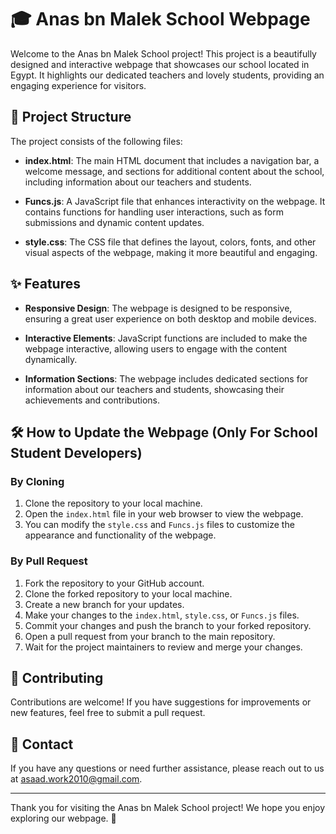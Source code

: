# 🎓 Anas bn Malek School Webpage

Welcome to the Anas bn Malek School project! This project is a beautifully designed and interactive webpage that showcases our school located in Egypt. It highlights our dedicated teachers and lovely students, providing an engaging experience for visitors.

## 📂 Project Structure

The project consists of the following files:

- **index.html**: The main HTML document that includes a navigation bar, a welcome message, and sections for additional content about the school, including information about our teachers and students.
  
- **Funcs.js**: A JavaScript file that enhances interactivity on the webpage. It contains functions for handling user interactions, such as form submissions and dynamic content updates.
  
- **style.css**: The CSS file that defines the layout, colors, fonts, and other visual aspects of the webpage, making it more beautiful and engaging.

## ✨ Features

- **Responsive Design**: The webpage is designed to be responsive, ensuring a great user experience on both desktop and mobile devices.
  
- **Interactive Elements**: JavaScript functions are included to make the webpage interactive, allowing users to engage with the content dynamically.
  
- **Information Sections**: The webpage includes dedicated sections for information about our teachers and students, showcasing their achievements and contributions.

## 🛠️ How to Update the Webpage (Only For School Student Developers)

### By Cloning
1. Clone the repository to your local machine.
2. Open the `index.html` file in your web browser to view the webpage.
3. You can modify the `style.css` and `Funcs.js` files to customize the appearance and functionality of the webpage.

### By Pull Request
1. Fork the repository to your GitHub account.
2. Clone the forked repository to your local machine.
3. Create a new branch for your updates.
4. Make your changes to the `index.html`, `style.css`, or `Funcs.js` files.
5. Commit your changes and push the branch to your forked repository.
6. Open a pull request from your branch to the main repository.
7. Wait for the project maintainers to review and merge your changes.

## 🤝 Contributing

Contributions are welcome! If you have suggestions for improvements or new features, feel free to submit a pull request.

## 📧 Contact

If you have any questions or need further assistance, please reach out to us at [asaad.work2010@gmail.com](mailto:asaad.work2010@gmail.com).

---

Thank you for visiting the Anas bn Malek School project! We hope you enjoy exploring our webpage. 🌟
